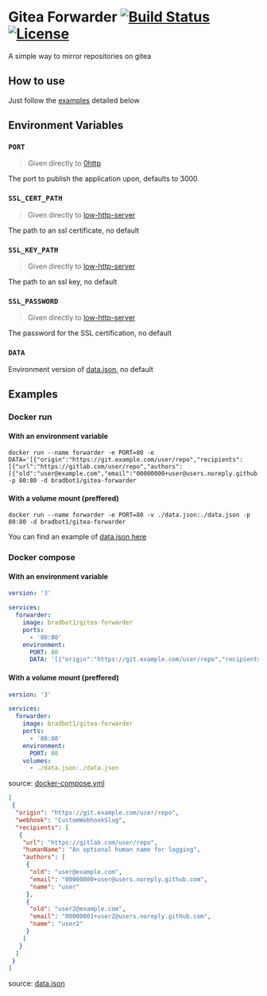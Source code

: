# Gitea Forwarder [![Build Status](https://ci.bb1.fun/api/badges/BradBot_1/GiteaForwarder/status.svg)](https://ci.bb1.fun/BradBot_1/GiteaForwarder) [![License](https://img.shields.io/github/license/BradBot1/Simple-Events.svg)](https://git.bb1.fun/BradBot_1/GiteaForwarder/src/branch/master/LICENSE)

A simple way to mirror repositories on gitea

## How to use

Just follow the [examples](#examples) detailed below

## Environment Variables

### `PORT`

> Given directly to [0http](https://github.com/BackendStack21/0http#usage)

The port to publish the application upon, defaults to 3000

### `SSL_CERT_PATH`

> Given directly to [low-http-server](https://github.com/jkyberneees/low-http-server#introduction)

The path to an ssl certificate, no default

### `SSL_KEY_PATH`

> Given directly to [low-http-server](https://github.com/jkyberneees/low-http-server#introduction)

The path to an ssl key, no default

### `SSL_PASSWORD`

> Given directly to [low-http-server](https://github.com/jkyberneees/low-http-server#introduction)

The password for the SSL certification, no default

### `DATA`

Environment version of [data.json](https://git.bb1.fun/BradBot_1/GiteaForwarder/src/branch/master/data.json), no default

## Examples

### Docker run

#### With an environment variable

```shell
docker run --name forwarder -e PORT=80 -e DATA='[{"origin":"https://git.example.com/user/repo","recipients":[{"url":"https://gitlab.com/user/repo","authors":[{"old":"user@example.com","email":"00000000+user@users.noreply.github.com","name":"user"}]}]}]' -p 80:80 -d bradbot1/gitea-forwarder
```

#### With a volume mount (preffered)

```shell
docker run --name forwarder -e PORT=80 -v ./data.json:./data.json -p 80:80 -d bradbot1/gitea-forwarder
```

You can find an example of [data.json here](https://git.bb1.fun/BradBot_1/GiteaForwarder/src/branch/master/data.json)

### Docker compose

#### With an environment variable

```yml
version: '3'

services:
  forwarder:
    image: bradbot1/gitea-forwarder
    ports:
      - '80:80'
    environment:
      PORT: 80
      DATA: '[{"origin":"https://git.example.com/user/repo","recipients":[{"url":"https://gitlab.com/user/repo","authors":[{"old":"user@example.com","email":"00000000+user@users.noreply.github.com","name":"user"}]}]}]'
```

#### With a volume mount (preffered)

```yml
version: '3'

services:
  forwarder:
    image: bradbot1/gitea-forwarder
    ports:
      - '80:80'
    environment:
      PORT: 80
    volumes:
      - ./data.json:./data.json
```
source: [docker-compose.yml](https://git.bb1.fun/BradBot_1/GiteaForwarder/src/branch/master/docker-compose.yml)

```json
[
 {
  "origin": "https://git.example.com/user/repo",
  "webhook": "CustomWebhookSlug",
  "recipients": [
   {
    "url": "https://gitlab.com/user/repo",
    "humanName": "An optional human name for logging",
    "authors": [
     {
      "old": "user@example.com",
      "email": "00000000+user@users.noreply.github.com",
      "name": "user"
     },
     {
      "old": "user2@example.com",
      "email": "00000001+user2@users.noreply.github.com",
      "name": "user2"
     }
    ]
   }
  ]
 }
]
```
source: [data.json](https://git.bb1.fun/BradBot_1/GiteaForwarder/src/branch/master/data.json)